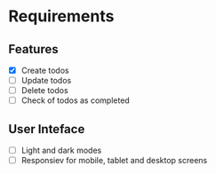 # Requirements

## Features

- [x] Create todos
- [ ] Update todos
- [ ] Delete todos
- [ ] Check of todos as completed

## User Inteface

- [ ] Light and dark modes
- [ ] Responsiev for mobile, tablet and desktop screens